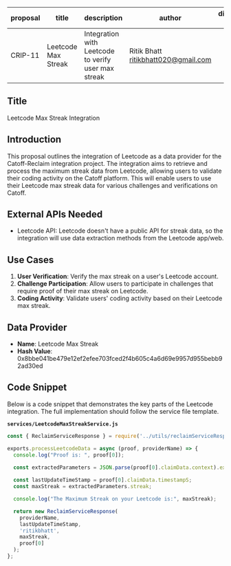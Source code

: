 | proposal | title                      | description                                              | author                    | discussions-to | status | type        | category | created    | requires |
|----------|----------------------------|----------------------------------------------------------|---------------------------|----------------|--------|-------------|----------|------------|----------|
| CRIP-11  | Leetcode Max Streak        | Integration with Leetcode to verify user max streak      | Ritik Bhatt <ritikbhatt020@gmail.com> |                | Draft  | Integration | CRIP     | 2024-07-07 |          |

## Title

Leetcode Max Streak Integration

## Introduction

This proposal outlines the integration of Leetcode as a data provider for the Catoff-Reclaim integration project. The integration aims to retrieve and process the maximum streak data from Leetcode, allowing users to validate their coding activity on the Catoff platform. This will enable users to use their Leetcode max streak data for various challenges and verifications on Catoff.

## External APIs Needed

- Leetcode API: Leetcode doesn't have a public API for streak data, so the integration will use data extraction methods from the Leetcode app/web.

## Use Cases

1. **User Verification**: Verify the max streak on a user's Leetcode account.
2. **Challenge Participation**: Allow users to participate in challenges that require proof of their max streak on Leetcode.
3. **Coding Activity**: Validate users' coding activity based on their Leetcode max streak.

## Data Provider

- **Name**: Leetcode Max Streak
- **Hash Value**: 0x8bbe041be479e12ef2efee703fced2f4b605c4a6d69e9957d955bebb92ad30ed

## Code Snippet

Below is a code snippet that demonstrates the key parts of the Leetcode integration. The full implementation should follow the service file template.

**`services/LeetcodeMaxStreakService.js`**

```javascript
const { ReclaimServiceResponse } = require('../utils/reclaimServiceResponse');

exports.processLeetcodeData = async (proof, providerName) => {
  console.log("Proof is: ", proof[0]);

  const extractedParameters = JSON.parse(proof[0].claimData.context).extractedParameters;
  
  const lastUpdateTimeStamp = proof[0].claimData.timestampS;
  const maxStreak = extractedParameters.streak;

  console.log("The Maximum Streak on your Leetcode is:", maxStreak);

  return new ReclaimServiceResponse(
    providerName,
    lastUpdateTimeStamp,
    'ritikbhatt',
    maxStreak,
    proof[0]
  );
};
